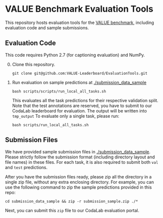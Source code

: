# VALUE Benchmark Evaluation Tools 

This repository hosts evaluation tools for the [VALUE benchmark](https://value-leaderboard.github.io), including evaluation code and sample submissions.


## Evaluation Code

This code requires Python 2.7 (for captioning evaluation) and NumPy.

0. Clone this repository.
    ```
    git clone git@github.com:VALUE-Leaderboard/EvaluationTools.git
    ```

1. Run evaluation on sample predictions at [./submission_data_sample](./submission_data_sample)
    ```
    bash scripts/scripts/run_local_all_tasks.sh
    ```
    This evaluates all the task predictions for their respective validation split. Note that the test annotations are reserved, you have to submit to our CodaLab leaderboard for evaluation. The output will be written into `tmp_output` To evaluate only a single task, please run:
    ```
    bash scripts/run_local_all_tasks.sh
    ```


## Submission Files
We have provided sample submission files in [./submission_data_sample](./submission_data_sample). Please strictly follow the submission format (including directory layout and file names) in these files. For each task, it is also required to submit both `val` and `test` predictions. 

After you have the submission files ready, please zip all the directory in a single zip file, without any extra enclosing directory. For example, you can use the following command to zip the sample predictions provided in this repo:
```
cd submission_data_sample && zip -r submission_sample.zip ./*
```
Next, you can submit this `zip` file to our CodaLab evaluation portal.
